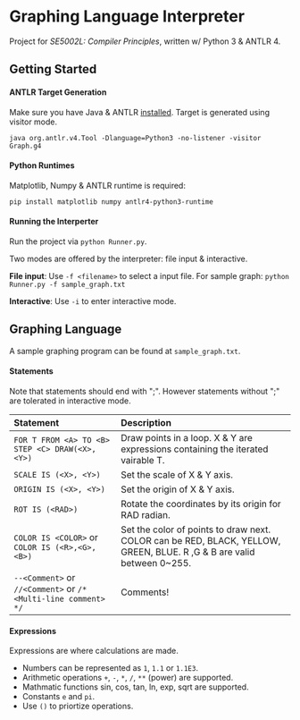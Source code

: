 # Graphing Language Interpreter

Project for *SE5002L: Compiler Principles*, written w/ Python 3 & ANTLR 4.

## Getting Started

#### ANTLR Target Generation

Make sure you have Java & ANTLR [installed](https://github.com/antlr/antlr4/blob/master/doc/getting-started.md). Target is generated using visitor mode.

```
java org.antlr.v4.Tool -Dlanguage=Python3 -no-listener -visitor Graph.g4
```

#### Python Runtimes

Matplotlib, Numpy & ANTLR runtime is required:

```
pip install matplotlib numpy antlr4-python3-runtime
```

#### Running the Interperter

Run the project via `python Runner.py`.

Two modes are offered by the interpreter: file input & interactive.

**File input**: Use `-f <filename>` to select a input file. For sample graph: `python Runner.py -f sample_graph.txt`

**Interactive**: Use `-i` to enter interactive mode.

## Graphing Language

A sample graphing program can be found at `sample_graph.txt`.

#### Statements

Note that statements should end with ";". However statements without ";" are tolerated in interactive mode.

Statement                                                      | Description
:------------------------------------------------------------- | :---------------------------------------------------
`FOR T FROM <A> TO <B> STEP <C> DRAW(<X>,<Y>)`                 | Draw points in a loop. X & Y are expressions containing the iterated vairable T.
`SCALE IS (<X>, <Y>)`                                          | Set the scale of X & Y axis.
`ORIGIN IS (<X>, <Y>)`                                         | Set the origin of X & Y axis.
`ROT IS (<RAD>)`                                               | Rotate the coordinates by its origin for RAD radian.
`COLOR IS <COLOR>` or `COLOR IS (<R>,<G>,<B>)`                 | Set the color of points to draw next. COLOR can be RED, BLACK, YELLOW, GREEN, BLUE. R ,G & B are valid between 0~255.
`--<Comment>` or `//<Comment>` or `/* <Multi-line comment> */` | Comments!

#### Expressions

Expressions are where calculations are made. 
 * Numbers can be represented as `1`, `1.1` or `1.1E3`. 
 * Arithmetic operations `+`, `-`, `*`, `/`, `**` (power) are supported.
 * Mathmatic functions sin, cos, tan, ln, exp, sqrt are supported.
 * Constants `e` and `pi`.
 * Use `()` to priortize operations.

